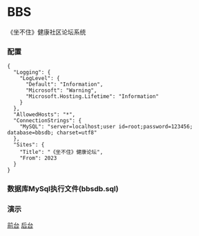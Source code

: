 # BBS
《坐不住》健康社区论坛系统
### 配置
```
{
  "Logging": {
    "LogLevel": {
      "Default": "Information",
      "Microsoft": "Warning",
      "Microsoft.Hosting.Lifetime": "Information"
    }
  }, 
  "AllowedHosts": "*",
  "ConnectionStrings": {
    "MySQL": "server=localhost;user id=root;password=123456; database=bbsdb; charset=utf8"
  },
  "Sites": {
    "Title": "《坐不住》健康论坛",
    "From": 2023
  }
}
```
### 数据库MySql执行文件(bbsdb.sql)
### 演示
[前台](http://47.120.12.92:81/)
[后台](http://47.120.12.92:81/admin)
